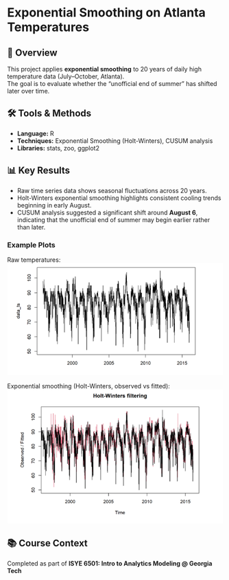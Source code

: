 # Exponential Smoothing on Atlanta Temperatures

## 📌 Overview
This project applies **exponential smoothing** to 20 years of daily high temperature data (July–October, Atlanta).  
The goal is to evaluate whether the “unofficial end of summer” has shifted later over time.

## 🛠️ Tools & Methods
- **Language:** R  
- **Techniques:** Exponential Smoothing (Holt-Winters), CUSUM analysis  
- **Libraries:** stats, zoo, ggplot2  

## 📊 Key Results
- Raw time series data shows seasonal fluctuations across 20 years.  
- Holt-Winters exponential smoothing highlights consistent cooling trends beginning in early August.  
- CUSUM analysis suggested a significant shift around **August 6**, indicating that the unofficial end of summer may begin earlier rather than later.  

### Example Plots
Raw temperatures:  
![Raw Timeseries](results/Raw%20Temperature%20Timeseries.png)  

Exponential smoothing (Holt-Winters, observed vs fitted):  
![Smoothed Temperatures](results/Holt-Winters%20Filtering%20(Observed%20vs%20Fitted).png)   

## 📚 Course Context
Completed as part of **ISYE 6501: Intro to Analytics Modeling @ Georgia Tech**  
